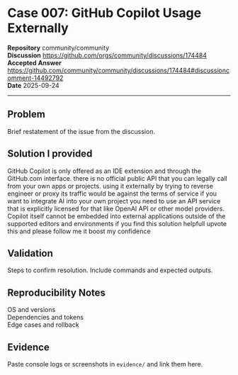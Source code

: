 # Case 007: GitHub Copilot Usage Externally

**Repository** community/community  
**Discussion** https://github.com/orgs/community/discussions/174484  
**Accepted Answer** https://github.com/community/community/discussions/174484#discussioncomment-14492792  
**Date** 2025-09-24

---

## Problem
Brief restatement of the issue from the discussion.

## Solution I provided
GitHub Copilot is only offered as an IDE extension and through the GitHub.com interface. there is no official public API that you can legally call from your own apps or projects. using it externally by trying to reverse engineer or proxy its traffic would be against the terms of service
if you want to integrate AI into your own project you need to use an API service that is explicitly licensed for that like OpenAI API or other model providers. Copilot itself cannot be embedded into external applications outside of the supported editors and environments
if you find this solution helpfull upvote this and please follow me it boost my confidence

## Validation
Steps to confirm resolution. Include commands and expected outputs.

## Reproducibility Notes
OS and versions  
Dependencies and tokens  
Edge cases and rollback

## Evidence
Paste console logs or screenshots in `evidence/` and link them here.


